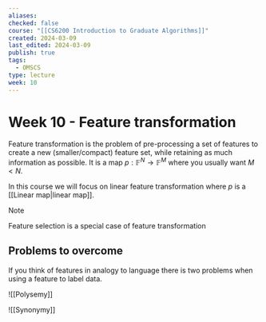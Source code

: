 ```yaml
---
aliases: 
checked: false
course: "[[CS6200 Introduction to Graduate Algorithms]]"
created: 2024-03-09
last_edited: 2024-03-09
publish: true
tags:
  - OMSCS
type: lecture
week: 10
---
```

# Week 10 - Feature transformation

Feature transformation is the problem of pre-processing a set of features to create a new (smaller/compact) feature set, while retaining as much information as possible. It is a map $p: \mathbb{F}^N \rightarrow \mathbb{F}^M$ where you usually want $M < N$.

In this course we will focus on linear feature transformation where $p$ is a [[Linear map|linear map]].

>[!note]
>Feature selection is a special case of feature transformation

## Problems to overcome

If you think of features in analogy to language there is two problems when using a feature to label data.

![[Polysemy]]

![[Synonymy]]

